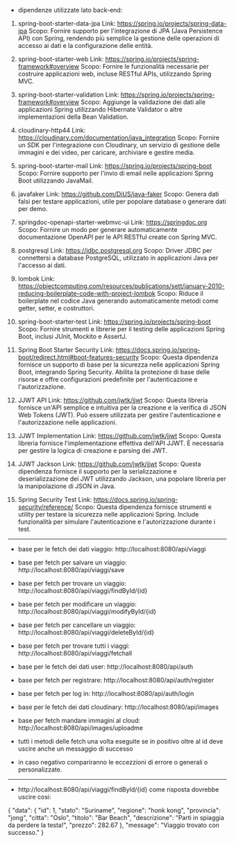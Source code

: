 - dipendenze utilizzate lato back-end:

1. spring-boot-starter-data-jpa
Link: https://spring.io/projects/spring-data-jpa
Scopo: Fornire supporto per l'integrazione di JPA (Java Persistence API) con Spring, 
        rendendo più semplice la gestione delle operazioni di accesso ai dati e la configurazione delle entità.

2. spring-boot-starter-web
Link: https://spring.io/projects/spring-framework#overview
Scopo: Fornire le funzionalità necessarie per costruire applicazioni web, incluse RESTful APIs, utilizzando Spring MVC.

3. spring-boot-starter-validation
Link: https://spring.io/projects/spring-framework#overview
Scopo: Aggiunge la validazione dei dati alle applicazioni Spring utilizzando Hibernate Validator o altre implementazioni della Bean Validation.

4. cloudinary-http44
Link: https://cloudinary.com/documentation/java_integration
Scopo: Fornire un SDK per l'integrazione con Cloudinary, un servizio di gestione delle immagini e dei video, per caricare, archiviare e gestire media.

5. spring-boot-starter-mail
Link: https://spring.io/projects/spring-boot
Scopo: Fornire supporto per l'invio di email nelle applicazioni Spring Boot utilizzando JavaMail.

6. javafaker
Link: https://github.com/DiUS/java-faker
Scopo: Genera dati falsi per testare applicazioni, utile per popolare database o generare dati per demo.

7. springdoc-openapi-starter-webmvc-ui
Link: https://springdoc.org
Scopo: Fornire un modo per generare automaticamente documentazione OpenAPI per le API RESTful create con Spring MVC.

8. postgresql
Link: https://jdbc.postgresql.org
Scopo: Driver JDBC per connettersi a database PostgreSQL, utilizzato in applicazioni Java per l'accesso ai dati.

9. lombok
Link: https://objectcomputing.com/resources/publications/sett/january-2010-reducing-boilerplate-code-with-project-lombok
Scopo: Riduce il boilerplate nel codice Java generando automaticamente metodi come getter, setter, e costruttori.

10. spring-boot-starter-test
Link: https://spring.io/projects/spring-boot
Scopo: Fornire strumenti e librerie per il testing delle applicazioni Spring Boot, inclusi JUnit, Mockito e AssertJ.

11. Spring Boot Starter Security
Link: https://docs.spring.io/spring-boot/redirect.html#boot-features-security
Scopo: Questa dipendenza fornisce un supporto di base per la sicurezza nelle applicazioni Spring Boot, integrando Spring Security. Abilita la protezione di base delle risorse e offre configurazioni predefinite per l'autenticazione e l'autorizzazione.

12. JJWT API
Link: https://github.com/jwtk/jjwt
Scopo: Questa libreria fornisce un'API semplice e intuitiva per la creazione e la verifica di JSON Web Tokens (JWT). Può essere utilizzata per gestire l'autenticazione e l'autorizzazione nelle applicazioni.

13. JJWT Implementation
Link: https://github.com/jwtk/jjwt
Scopo: Questa libreria fornisce l'implementazione effettiva dell'API JJWT. È necessaria per gestire la logica di creazione e parsing dei JWT.

14. JJWT Jackson
Link: https://github.com/jwtk/jjwt
Scopo: Questa dipendenza fornisce il supporto per la serializzazione e deserializzazione dei JWT utilizzando Jackson, una popolare libreria per la manipolazione di JSON in Java.

15. Spring Security Test
Link: https://docs.spring.io/spring-security/reference/
Scopo: Questa dipendenza fornisce strumenti e utility per testare la sicurezza nelle applicazioni Spring. Include funzionalità per simulare l'autenticazione e l'autorizzazione durante i test.

-----------------------------------------------------------------------------------

- base per le fetch dei dati viaggio: http://localhost:8080/api/viaggi
- base per fetch per salvare un viaggio: http://localhost:8080/api/viaggi/save
- base per fetch per trovare un viaggio: http://localhost:8080/api/viaggi/findById/{id}
- base per fetch per modificare un viaggio: http://localhost:8080/api/viaggi/modifyById/{id}
- base per fetch per cancellare un viaggio: http://localhost:8080/api/viaggi/deleteById/{id}
- base per fetch per trovare tutti i viaggi: http://localhost:8080/api/viaggi/fetchall

- base per le fetch dei dati user: http://localhost:8080/api/auth
- base per fetch per registrare: http://localhost:8080/api/auth/register
- base per fetch per log in: http://localhost:8080/api/auth/login

- base per le fetch dei dati cloudinary: http://localhost:8080/api/images
- base per fetch mandare immagini al cloud: http://localhost:8080/api/images/uploadme

- tutti i metodi delle fetch una volta eseguite se in positivo oltre al id deve uscire anche un messaggio di successo
- in caso negativo compariranno le eccezzioni di errore o generali o personalizzate.

-----------------------------------------------------------------------------------

- http://localhost:8080/api/viaggi/findById/{id} come risposta dovrebbe uscire cosi:

{
"data": {
        "id": 1,
        "stato": "Suriname",
        "regione": "honk kong",
        "provincia": "jong",
        "citta": "Oslo",
        "titolo": "Bar Beach",
        "descrizione": "Parti in spiaggia da perdere la testa!",
        "prezzo": 282.67
        },
"message": "Viaggio trovato con successo."
}

